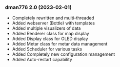 ### dman776 2.0 (2023-02-01) 
- Completely rewritten and multi-threaded
- Added webserver (Bottle) with templates
- Added multiple visualizers of data
- Added Renderer class for map display
- Added Display class for OLED display
- Added Metar class for metar data management
- Added Scheduler for various tasks
- Added Completely new configuration management
- Added Auto-restart capability
